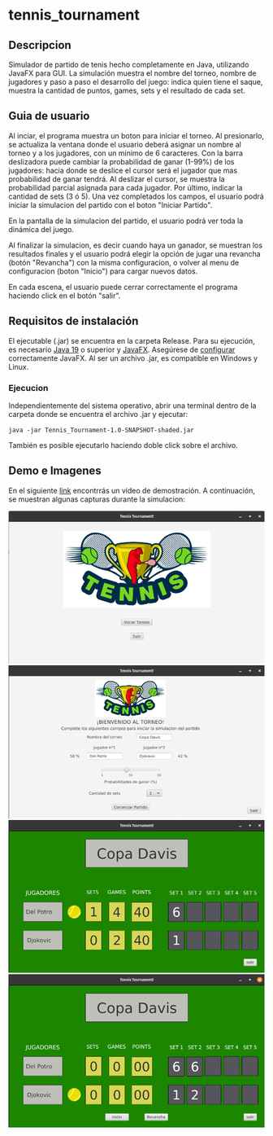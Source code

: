 # tennis_tournament

## Descripcion

Simulador de partido de tenis hecho completamente en Java, utilizando JavaFX para GUI. 
La simulación muestra el nombre del torneo, nombre de jugadores y paso a paso el desarrollo del juego: 
indica quien tiene el saque, muestra la cantidad de puntos, games, sets y el resultado de cada set. 

## Guia de usuario
Al inciar, el programa muestra un boton para iniciar el torneo. Al presionarlo, 
se actualiza la ventana donde el usuario deberá asignar un nombre al torneo y a los jugadores, 
con un minimo de 6 caracteres. Con la barra deslizadora puede cambiar la probabilidad de ganar (1-99%) 
de los jugadores: hacia donde se deslice el cursor será el jugador que mas probabilidad de ganar tendrá. Al deslizar el cursor, 
se muestra la probabilidad parcial asignada para cada jugador. Por último, indicar la cantidad de sets (3 ó 5). 
Una vez completados los campos, el usuario podrá iniciar la simulacion del partido con el boton "Iniciar Partido".

En la pantalla de la simulacion del partido, el usuario podrá ver toda la dinámica del juego.

Al finalizar la simulacion, es decir cuando haya un ganador, se muestran los resultados finales y el usuario podrá
elegir la opción de jugar una revancha (botón "Revancha") con la misma configuracion, 
o volver al menu de configuracion (boton "Inicio") para cargar nuevos datos. 

En cada escena, el usuario puede cerrar correctamente el programa haciendo click en el botón "salir".

## Requisitos de instalación

El ejecutable (.jar) se encuentra en la carpeta Release. Para su ejecución, es necesario [Java 19](https://jdk.java.net/19/) 
o superior y [JavaFX](https://gluonhq.com/products/javafx/). Asegúrese de [configurar](https://openjfx.io/openjfx-docs/#install-javafx) 
correctamente JavaFX. Al ser un archivo .jar, es compatible en Windows y Linux.

### Ejecucion 
Independientemente del sistema operativo, abrir una terminal dentro de la carpeta donde se encuentra 
el archivo .jar y ejecutar:

    java -jar Tennis_Tournament-1.0-SNAPSHOT-shaded.jar

También es posible ejecutarlo haciendo doble click sobre el archivo.

## Demo e Imagenes

En el siguiente [link](https://drive.google.com/file/d/188oVOnfPHRWTRIgx7zK9h1HN8weB-IJ-/view) 
encontrrás un video de demostración. A continuación, se muestran algunas capturas durante la simulacion:

![inicio](https://github.com/ginos1998/tennis_tournament/blob/main/Docs/Images/Captura%20desde%202022-11-21%2019-25-08.png)
![Configuracion](https://github.com/ginos1998/tennis_tournament/blob/main/Docs/Images/Captura%20desde%202022-11-21%2019-30-11.png)
![Simulacion](https://github.com/ginos1998/tennis_tournament/blob/main/Docs/Images/Captura%20desde%202022-11-21%2019-31-32.png)
![Resultados](https://github.com/ginos1998/tennis_tournament/blob/main/Docs/Images/Captura%20desde%202022-11-21%2019-32-28.png)



